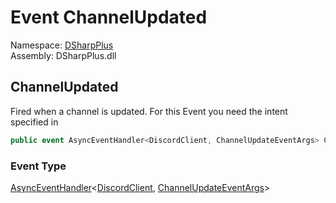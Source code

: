 # Event ChannelUpdated

Namespace: [DSharpPlus](DSharpPlus.md)  
Assembly: DSharpPlus.dll

## <a id="DSharpPlus_DiscordClient_ChannelUpdated"></a>ChannelUpdated

Fired when a channel is updated.
For this Event you need the <xref href="DSharpPlus.DiscordIntents.Guilds" data-throw-if-not-resolved="false"></xref> intent specified in <xref href="DSharpPlus.DiscordConfiguration.Intents" data-throw-if-not-resolved="false"></xref>

```csharp
public event AsyncEventHandler<DiscordClient, ChannelUpdateEventArgs> ChannelUpdated
```

### Event Type

[AsyncEventHandler](DSharpPlus.AsyncEvents.AsyncEventHandler\-2.md)<[DiscordClient](DSharpPlus.DiscordClient.md), [ChannelUpdateEventArgs](DSharpPlus.EventArgs.ChannelUpdateEventArgs.md)\>

